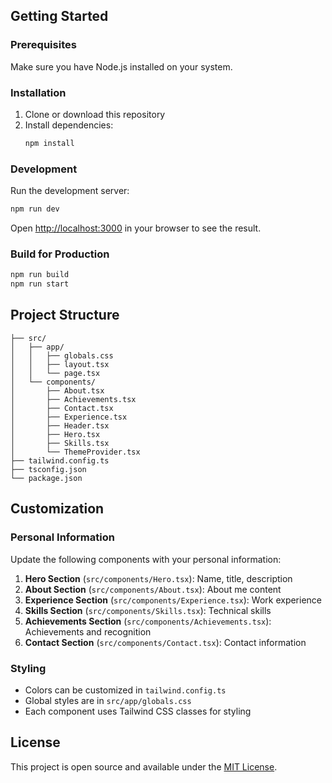 ## Getting Started

### Prerequisites

Make sure you have Node.js installed on your system.

### Installation

1. Clone or download this repository
2. Install dependencies:
   ```bash
   npm install
   ```

### Development

Run the development server:

```bash
npm run dev
```

Open [http://localhost:3000](http://localhost:3000) in your browser to see the result.

### Build for Production

```bash
npm run build
npm run start
```

## Project Structure

```
├── src/
│   ├── app/
│   │   ├── globals.css
│   │   ├── layout.tsx
│   │   └── page.tsx
│   └── components/
│       ├── About.tsx
│       ├── Achievements.tsx
│       ├── Contact.tsx
│       ├── Experience.tsx
│       ├── Header.tsx
│       ├── Hero.tsx
│       ├── Skills.tsx
│       └── ThemeProvider.tsx
├── tailwind.config.ts
├── tsconfig.json
└── package.json
```

## Customization

### Personal Information

Update the following components with your personal information:

1. **Hero Section** (`src/components/Hero.tsx`): Name, title, description
2. **About Section** (`src/components/About.tsx`): About me content
3. **Experience Section** (`src/components/Experience.tsx`): Work experience
4. **Skills Section** (`src/components/Skills.tsx`): Technical skills
5. **Achievements Section** (`src/components/Achievements.tsx`): Achievements and recognition
6. **Contact Section** (`src/components/Contact.tsx`): Contact information

### Styling

- Colors can be customized in `tailwind.config.ts`
- Global styles are in `src/app/globals.css`
- Each component uses Tailwind CSS classes for styling

## License

This project is open source and available under the [MIT License](LICENSE).
